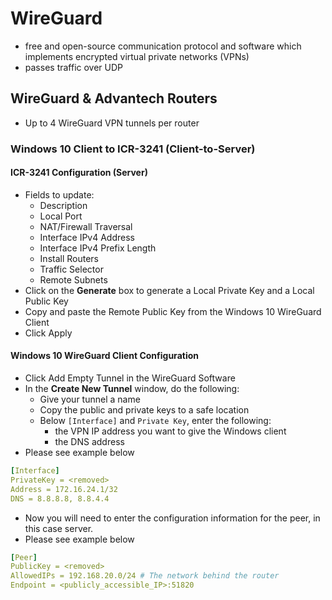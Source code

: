 # WireGuard

* free and open-source communication protocol and software which implements encrypted virtual private networks (VPNs)
* passes traffic over UDP

## WireGuard & Advantech Routers

* Up to 4 WireGuard VPN tunnels per router

### Windows 10 Client to ICR-3241 (Client-to-Server)

#### ICR-3241 Configuration (Server)
* Fields to update:
    - Description
    - Local Port 
    - NAT/Firewall Traversal
    - Interface IPv4 Address
    - Interface IPv4 Prefix Length
    - Install Routers
    - Traffic Selector
    - Remote Subnets
* Click on the __Generate__ box to generate a Local Private Key and a Local Public Key
* Copy and paste the Remote Public Key from the Windows 10 WireGuard Client
* Click Apply

#### Windows 10 WireGuard Client Configuration
* Click Add Empty Tunnel in the WireGuard Software
* In the __Create New Tunnel__ window, do the following:
    - Give your tunnel a name
    - Copy the public and private keys to a safe location
    - Below `[Interface]` and `Private Key`, enter the following:
        - the VPN IP address you want to give the Windows client
        - the DNS address
* Please see example below
```yaml
[Interface]
PrivateKey = <removed>
Address = 172.16.24.1/32
DNS = 8.8.8.8, 8.8.4.4
```
* Now you will need to enter the configuration information for the peer, in this case server.
* Please see example below
```yaml
[Peer]
PublicKey = <removed>
AllowedIPs = 192.168.20.0/24 # The network behind the router
Endpoint = <publicly_accessible_IP>:51820
```
